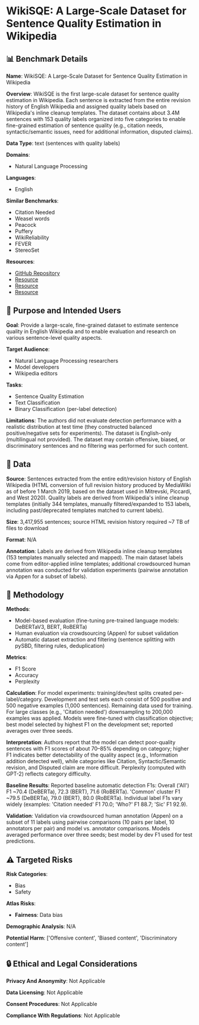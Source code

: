 # WikiSQE: A Large-Scale Dataset for Sentence Quality Estimation in Wikipedia

## 📊 Benchmark Details

**Name**: WikiSQE: A Large-Scale Dataset for Sentence Quality Estimation in Wikipedia

**Overview**: WikiSQE is the first large-scale dataset for sentence quality estimation in Wikipedia. Each sentence is extracted from the entire revision history of English Wikipedia and assigned quality labels based on Wikipedia's inline cleanup templates. The dataset contains about 3.4M sentences with 153 quality labels organized into five categories to enable fine-grained estimation of sentence quality (e.g., citation needs, syntactic/semantic issues, need for additional information, disputed claims).

**Data Type**: text (sentences with quality labels)

**Domains**:
- Natural Language Processing

**Languages**:
- English

**Similar Benchmarks**:
- Citation Needed
- Weasel words
- Peacock
- Puffery
- WikiReliability
- FEVER
- StereoSet

**Resources**:
- [GitHub Repository](https://github.com/ken-ando/WikiSQE)
- [Resource](https://dumps.wikimedia.org/enwiki/)
- [Resource](https://www.mediawiki.org/wiki/MediaWiki)
- [Resource](https://en.wikipedia.org/wiki/Category:Inline_cleanup_templates)

## 🎯 Purpose and Intended Users

**Goal**: Provide a large-scale, fine-grained dataset to estimate sentence quality in English Wikipedia and to enable evaluation and research on various sentence-level quality aspects.

**Target Audience**:
- Natural Language Processing researchers
- Model developers
- Wikipedia editors

**Tasks**:
- Sentence Quality Estimation
- Text Classification
- Binary Classification (per-label detection)

**Limitations**: The authors did not evaluate detection performance with a realistic distribution at test time (they constructed balanced positive/negative sets for experiments). The dataset is English-only (multilingual not provided). The dataset may contain offensive, biased, or discriminatory sentences and no filtering was performed for such content.

## 💾 Data

**Source**: Sentences extracted from the entire edit/revision history of English Wikipedia (HTML conversion of full revision history produced by MediaWiki as of before 1 March 2019, based on the dataset used in Mitrevski, Piccardi, and West 2020). Quality labels are derived from Wikipedia's inline cleanup templates (initially 344 templates, manually filtered/expanded to 153 labels, including past/deprecated templates matched to current labels).

**Size**: 3,417,955 sentences; source HTML revision history required ~7 TB of files to download

**Format**: N/A

**Annotation**: Labels are derived from Wikipedia inline cleanup templates (153 templates manually selected and mapped). The main dataset labels come from editor-applied inline templates; additional crowdsourced human annotation was conducted for validation experiments (pairwise annotation via Appen for a subset of labels).

## 🔬 Methodology

**Methods**:
- Model-based evaluation (fine-tuning pre-trained language models: DeBERTaV3, BERT, RoBERTa)
- Human evaluation via crowdsourcing (Appen) for subset validation
- Automatic dataset extraction and filtering (sentence splitting with pySBD, filtering rules, deduplication)

**Metrics**:
- F1 Score
- Accuracy
- Perplexity

**Calculation**: For model experiments: training/dev/test splits created per-label/category. Development and test sets each consist of 500 positive and 500 negative examples (1,000 sentences). Remaining data used for training. For large classes (e.g., 'Citation needed') downsampling to 200,000 examples was applied. Models were fine-tuned with classification objective; best model selected by highest F1 on the development set; reported averages over three seeds.

**Interpretation**: Authors report that the model can detect poor-quality sentences with F1 scores of about 70–85% depending on category; higher F1 indicates better detectability of the quality aspect (e.g., Information addition detected well), while categories like Citation, Syntactic/Semantic revision, and Disputed claim are more difficult. Perplexity (computed with GPT-2) reflects category difficulty.

**Baseline Results**: Reported baseline automatic detection F1s: Overall ('All') F1 ~70.4 (DeBERTa), 72.3 (BERT), 71.6 (RoBERTa). 'Common' cluster F1 ~79.5 (DeBERTa), 79.0 (BERT), 80.0 (RoBERTa). Individual label F1s vary widely (examples: 'Citation needed' F1 70.0; 'Who?' F1 88.7; 'Sic' F1 92.9).

**Validation**: Validation via crowdsourced human annotation (Appen) on a subset of 11 labels using pairwise comparisons (10 pairs per label, 10 annotators per pair) and model vs. annotator comparisons. Models averaged performance over three seeds; best model by dev F1 used for test predictions.

## ⚠️ Targeted Risks

**Risk Categories**:
- Bias
- Safety

**Atlas Risks**:
- **Fairness**: Data bias

**Demographic Analysis**: N/A

**Potential Harm**: ['Offensive content', 'Biased content', 'Discriminatory content']

## 🔒 Ethical and Legal Considerations

**Privacy And Anonymity**: Not Applicable

**Data Licensing**: Not Applicable

**Consent Procedures**: Not Applicable

**Compliance With Regulations**: Not Applicable
